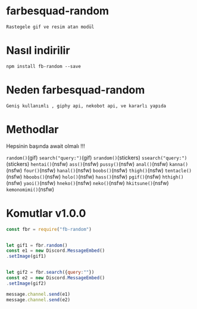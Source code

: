 # farbesquad-random

`Rastegele gif ve resim atan modül `

# Nasıl indirilir

`npm install fb-random --save`

# Neden farbesquad-random

`Geniş kullanımlı , giphy api, nekobot api, ve kararlı yapıda`

# Methodlar

Hepsinin başında await olmalı !!!

`random()`(gif)
`search("query:")`(gif)
`srandom()`(stickers)
`ssearch("query:")`(stickers)
`hentai()`(nsfw)
`ass()`(nsfw)
`pussy()`(nsfw)
`anal()`(nsfw)
`kanna()`(nsfw)
`four()`(nsfw)
`hanal()`(nsfw)
`boobs()`(nsfw)
`thigh()`(nsfw)
`tentacle()`(nsfw)
`hboobs()`(nsfw)
`holo()`(nsfw)
`hass()`(nsfw)
`pgif()`(nsfw)
`hthigh()`(nsfw)
`yaoi()`(nsfw)
`hneko()`(nsfw)
`neko()`(nsfw)
`hkitsune()`(nsfw)
`kemonomimi()`(nsfw)

# Komutlar v1.0.0

```js
const fbr = require("fb-random")


let gif1 = fbr.random()
const e1 = new Discord.MessageEmbed()
.setImage(gif1)


let gif2 = fbr.search({query:""})
const e2 = new Discord.MessageEmbed()
.setImage(gif2)

message.channel.send(e1)
message.channel.send(e2)

```
